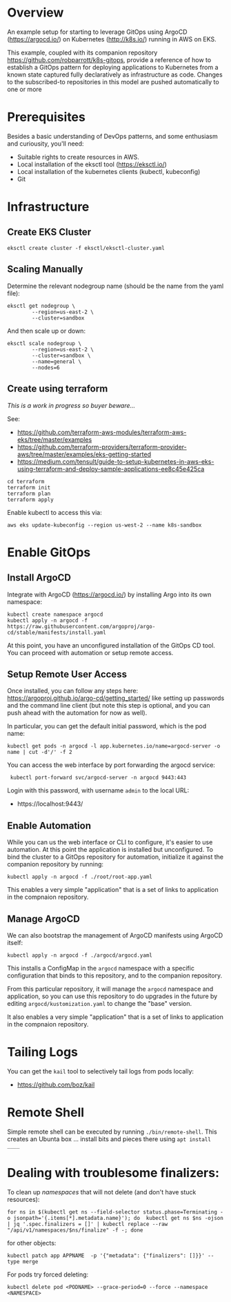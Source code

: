 # Overview

An example setup for starting to leverage GitOps using ArgoCD (https://argocd.io/) on Kubernetes (http://k8s.io/) running in AWS on EKS.

This example, coupled with its companion repository https://github.com/robparrott/k8s-gitops, provide a reference of how to establish a GitOps pattern for deploying applications to Kubernetes from a known state captured fully declaratively as infrastructure as code. Changes to the subscribed-to repositories in this model are pushed automatically to one or more 

# Prerequisites

Besides a basic understanding of DevOps patterns, and some enthusiasm and curiousity, you'll need:

* Suitable rights to create resources in AWS.
* Local installation of the eksctl tool (https://eksctl.io/)
* Local installation of the kubernetes clients (kubectl, kubeconfig)
* Git 


# Infrastructure 

## Create EKS Cluster
```
eksctl create cluster -f eksctl/eksctl-cluster.yaml
```

## Scaling Manually

Determine the relevant nodegroup name (should be the name from the yaml file):
```
eksctl get nodegroup \
        --region=us-east-2 \
        --cluster=sandbox
```

And then scale up or down:

```
eksctl scale nodegroup \
        --region=us-east-2 \
        --cluster=sandbox \
        --name=general \
        --nodes=6
```

## Create using terraform

_This is a work in progress so buyer beware..._

See:

* https://github.com/terraform-aws-modules/terraform-aws-eks/tree/master/examples
* https://github.com/terraform-providers/terraform-provider-aws/tree/master/examples/eks-getting-started
* https://medium.com/tensult/guide-to-setup-kubernetes-in-aws-eks-using-terraform-and-deploy-sample-applications-ee8c45e425ca

```
cd terraform
terraform init
terraform plan
terraform apply
```

Enable kubectl to access this via:

```
aws eks update-kubeconfig --region us-west-2 --name k8s-sandbox
```


# Enable GitOps

## Install ArgoCD 

Integrate with ArgoCD (https://argocd.io/) by installing Argo into its own namespace:

```
kubectl create namespace argocd
kubectl apply -n argocd -f https://raw.githubusercontent.com/argoproj/argo-cd/stable/manifests/install.yaml
```

At this point, you have an unconfigured installation of the GitOps CD tool. You can proceed with automation or setup remote access.

## Setup Remote User Access

Once installed, you can follow any steps here: https://argoproj.github.io/argo-cd/getting_started/ like setting up passwords and the command line client (but note this step is optional, and you can push ahead with the automation for now as well).

In particular, you can get the default initial password, which is the pod name:

```
kubectl get pods -n argocd -l app.kubernetes.io/name=argocd-server -o name | cut -d'/' -f 2
```

You can access the web interface by port forwarding the argocd service:

```
 kubectl port-forward svc/argocd-server -n argocd 9443:443
```


Login with this password, with username `admin` to the local URL:

* https://localhost:9443/


## Enable Automation

While you can us the web interface or CLI to configure, it's easier to use automation. At this point the application is installed but unconfigured.  To bind the cluster to a GitOps repository for automation, initialize it against the companion repository by running:

```
kubectl apply -n argocd -f ./root/root-app.yaml 
```

This enables a very simple "application" that is a set of links to application in the compnaion repository.

## Manage ArgoCD

We can also bootstrap the management of ArgoCD manifests using ArgoCD itself:

```
kubectl apply -n argocd -f ./argocd/argocd.yaml 
```

This installs a ConfigMap in the `argocd` namespace with a specific configuration that binds to this repository, and to the companion repository.

From this particular repository, it will manage the `argocd` namespace and application, so you can use this repository to do upgrades in the future by editing `argocd/kustomization.yaml` to change the "base" version.

It also enables a very simple "application" that is a set of links to application in the compnaion repository.


# Tailing Logs 

You can get the `kail` tool to selectively tail logs from pods locally:

* https://github.com/boz/kail

# Remote Shell

Simple remote shell can be executed by running `./bin/remote-shell`. This creates an Ubunta box ... install bits and pieces there using `apt install ____`


# Dealing with troublesome finalizers:


To clean up *namespaces* that will not delete (and don't have stuck resources):
```
for ns in $(kubectl get ns --field-selector status.phase=Terminating -o jsonpath='{.items[*].metadata.name}'); do  kubectl get ns $ns -ojson | jq '.spec.finalizers = []' | kubectl replace --raw "/api/v1/namespaces/$ns/finalize" -f -; done
```

for other objects:

```
kubectl patch app APPNAME  -p '{"metadata": {"finalizers": []}}' --type merge
```

For pods try forced deleting:

```
kubectl delete pod <PODNAME> --grace-period=0 --force --namespace <NAMESPACE>
```

